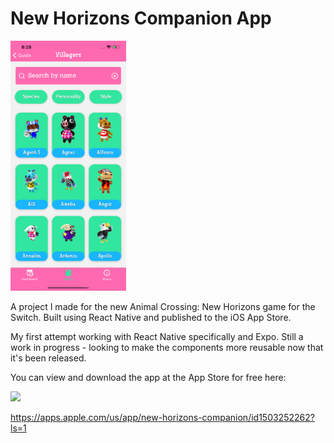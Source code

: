 # New Horizons Companion App

<img src="https://github.com/crbilladeau/hostedmedia/blob/master/Simulator%20Screen%20Shot%20-%20iPhone%2011%20Pro%20Max%20-%202020-03-22%20at%2020.29.43.png" height="400">

A project I made for the new Animal Crossing: New Horizons game for the Switch. Built using React Native and published to the iOS App Store.

My first attempt working with React Native specifically and Expo. Still a work in progress - looking to make the components more reusable now that it's been released.

You can view and download the app at the App Store for free here: 

<img src="https://i.ya-webdesign.com/images/how-to-download-a-png-image-3.png" height="100">

https://apps.apple.com/us/app/new-horizons-companion/id1503252262?ls=1

